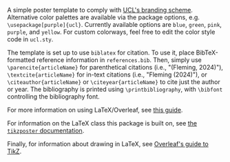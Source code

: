 A simple poster template to comply with [UCL's branding scheme](https://www.ucl.ac.uk/brand/brand-essentials). Alternative color palettes are available via the package options, e.g. `\usepackage[purple]{ucl}`. Currently available options are `blue`, `green`, `pink`, `purple`, and `yellow`. For custom colorways, feel free to edit the color style code in `ucl.sty`.

The template is set up to use `biblatex` for citation. To use it, place BibTeX-formatted reference information in `references.bib`. Then, simply use `\parencite{articleName}` for parenthetical citations (i.e., "(Fleming, 2024)"), `\textcite{articleName}` for in-text citations (i.e., "Fleming (2024)"), or `\citeauthor{articleName}` or `\citeyear{articleName}` to cite just the author or year. The bibliography is printed using `\printbibliography`, with `\bibfont` controlling the bibliography font.

For more information on using LaTeX/Overleaf, see [this guide](https://www.overleaf.com/learn).

For information on the LaTeX class this package is built on, see [the `tikzposter` documentation](https://ctan.org/pkg/tikzposter).

Finally, for information about drawing in LaTeX, see [Overleaf's guide to TikZ](https://www.overleaf.com/learn/latex/TikZ_package).